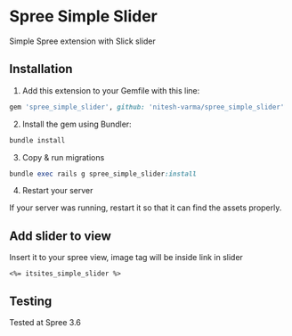 # Spree Simple Slider

Simple Spree extension with Slick slider

## Installation

1. Add this extension to your Gemfile with this line:
  ```ruby
  gem 'spree_simple_slider', github: 'nitesh-varma/spree_simple_slider'
  ```

2. Install the gem using Bundler:
  ```ruby
  bundle install
  ```

3. Copy & run migrations
  ```ruby
  bundle exec rails g spree_simple_slider:install
  ```

4. Restart your server

  If your server was running, restart it so that it can find the assets properly.

## Add slider to view
Insert it to your spree view, image tag will be inside link in slider
```shell
<%= itsites_simple_slider %>
```

## Testing

Tested at Spree 3.6